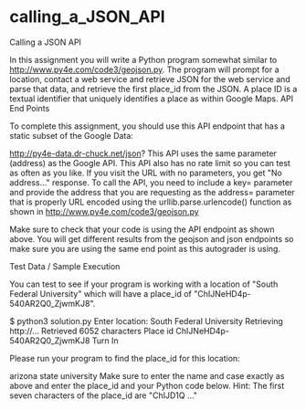 # calling_a_JSON_API
Calling a JSON API

In this assignment you will write a Python program somewhat similar to http://www.py4e.com/code3/geojson.py. The program will prompt for a location, contact a web service and retrieve JSON for the web service and parse that data, and retrieve the first place_id from the JSON. A place ID is a textual identifier that uniquely identifies a place as within Google Maps.
API End Points

To complete this assignment, you should use this API endpoint that has a static subset of the Google Data:

http://py4e-data.dr-chuck.net/json?
This API uses the same parameter (address) as the Google API. This API also has no rate limit so you can test as often as you like. If you visit the URL with no parameters, you get "No address..." response.
To call the API, you need to include a key= parameter and provide the address that you are requesting as the address= parameter that is properly URL encoded using the urllib.parse.urlencode() function as shown in http://www.py4e.com/code3/geojson.py

Make sure to check that your code is using the API endpoint as shown above. You will get different results from the geojson and json endpoints so make sure you are using the same end point as this autograder is using.

Test Data / Sample Execution

You can test to see if your program is working with a location of "South Federal University" which will have a place_id of "ChIJNeHD4p-540AR2Q0_ZjwmKJ8".

$ python3 solution.py
Enter location: South Federal University
Retrieving http://...
Retrieved 6052 characters
Place id ChIJNeHD4p-540AR2Q0_ZjwmKJ8
Turn In

Please run your program to find the place_id for this location:

arizona state university
Make sure to enter the name and case exactly as above and enter the place_id and your Python code below. Hint: The first seven characters of the place_id are "ChIJD1Q ..."